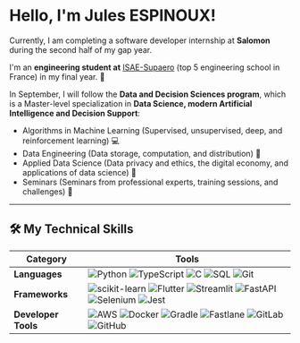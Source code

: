 # Hello, I'm Jules ESPINOUX!  
 
Currently, I am completing a software developer internship at **Salomon** during the second half of my gap year.  

I'm an **engineering student at** [ISAE-Supaero](https://www.isae-supaero.fr/) (top 5 engineering school in France) in my final year. 🚀

In September, I will follow the **Data and Decision Sciences program**, which is a Master-level specialization in **Data Science, modern Artificial Intelligence and Decision Support**:
  - Algorithms in Machine Learning (Supervised, unsupervised, deep, and reinforcement learning) 💻
  - Data Engineering (Data storage, computation, and distribution) 💾
  - Applied Data Science (Data privacy and ethics, the digital economy, and applications of data science) 📑
  - Seminars (Seminars from professional experts, training sessions, and challenges) 🏢

---

## 🛠️ My Technical Skills

| **Category**        | **Tools**                                                                                                                                                                                                                           |
|---------------------|---------------------------------------------------------------------------------------------------------------------------------------------------------------------------------------------------------------------------------------|
| **Languages**       | ![Python](https://img.shields.io/badge/Python-3776AB?style=flat&logo=python&logoColor=white) ![TypeScript](https://img.shields.io/badge/TypeScript-007ACC?style=flat&logo=typescript&logoColor=white) ![C](https://img.shields.io/badge/C-A8B9CC?style=flat&logo=c&logoColor=white) ![SQL](https://img.shields.io/badge/SQL-4479A1?style=flat&logo=postgresql&logoColor=white) ![Git](https://img.shields.io/badge/Git-F05033?style=flat&logo=git&logoColor=white) |
| **Frameworks**      | ![scikit-learn](https://img.shields.io/badge/scikit--learn-F7931E?style=flat&logo=scikit-learn&logoColor=white) ![Flutter](https://img.shields.io/badge/Flutter-02569B?style=flat&logo=flutter&logoColor=white) ![Streamlit](https://img.shields.io/badge/Streamlit-FF4B4B?style=flat&logo=streamlit&logoColor=white) ![FastAPI](https://img.shields.io/badge/FastAPI-009688?style=flat&logo=fastapi&logoColor=white) ![Selenium](https://img.shields.io/badge/Selenium-43B02A?style=flat&logo=selenium&logoColor=white) ![Jest](https://img.shields.io/badge/Jest-C21325?style=flat&logo=jest&logoColor=white) |
| **Developer Tools** | ![AWS](https://img.shields.io/badge/AWS-232F3E?style=flat&logo=amazonaws&logoColor=white) ![Docker](https://img.shields.io/badge/Docker-2496ED?style=flat&logo=docker&logoColor=white) ![Gradle](https://img.shields.io/badge/Gradle-02303A?style=flat&logo=gradle&logoColor=white) ![Fastlane](https://img.shields.io/badge/Fastlane-00F200?style=flat&logo=fastlane&logoColor=white) ![GitLab](https://img.shields.io/badge/GitLab-FC6D26?style=flat&logo=gitlab&logoColor=white) ![GitHub](https://img.shields.io/badge/GitHub-181717?style=flat&logo=github&logoColor=white) |

